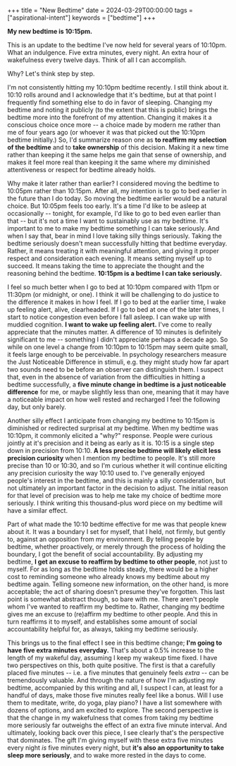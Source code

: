 +++
title = "New Bedtime"
date = 2024-03-29T00:00:00
tags = ["aspirational-intent"]
keywords = ["bedtime"]
+++

**My new bedtime is 10:15pm.**

<!--
<audio
    controls
    src="/audio/2024-03-29-new-bedtime.m4a">
</audio>
-->

This is an update to the bedtime I've now held for several years of 10:10pm.
What an indulgence. Five extra minutes, every night. An extra hour of wakefulness every twelve days. Think of all I can accomplish.

Why? Let's think step by step.

I'm not consistently hitting my 10:10pm bedtime recently. I still think about it. 10:10 rolls around and I acknowledge that it's bedtime, but at that point I frequently find something else to do in favor of sleeping. Changing my bedtime and noting it publicly (to the extent that this is public) brings the bedtime more into the forefront of my attention. Changing it makes it a conscious choice once more -- a choice made by modern me rather than me of four years ago (or whoever it was that picked out the 10:10pm bedtime initially.) So, I'd summarize reason one as **to reaffirm my selection of the bedtime** and to **take ownership** of this decision. Making it a new time rather than keeping it the same helps me gain that sense of ownership, and makes it feel more real than keeping it the same where my diminished attentiveness or respect for bedtime already holds.

Why make it later rather than earlier? I considered moving the bedtime to 10:05pm rather than 10:15pm. After all, my intention is to go to bed earlier in the future than I do today. So moving the bedtime earlier would be a natural choice. But 10:05pm feels too early. It's a time I'd like to be asleep at occasionally -- tonight, for example, I'd like to go to bed even earlier than that -- but it's not a time I want to sustainably use as my bedtime. It's important to me to make my bedtime something I can take seriously. And when I say that, bear in mind I love taking silly things seriously. Taking the bedtime seriously doesn't mean successfully hitting that bedtime everyday. Rather, it means treating it with meaningful attention, and giving it proper respect and consideration each evening. It means setting myself up to succeed. It means taking the time to appreciate the thought and the reasoning behind the bedtime. **10:15pm is a bedtime I can take seriously.**

I feel so much better when I go to bed at 10:10pm compared with 11pm or 11:30pm (or midnight, or one). I think it will be challenging to do justice to the difference it makes in how I feel. If I go to bed at the earlier time, I wake up feeling alert, alive, clearheaded. If I go to bed at one of the later times, I start to notice congestion even before I fall asleep. I can wake up with muddied cognition. **I want to wake up feeling alert.** I've come to really appreciate that the minutes matter. A difference of 10 minutes is definitely significant to me -- something I didn't appreciate perhaps a decade ago. So while on one level a change from 10:10pm to 10:15pm may seem quite small, it feels large enough to be perceivable. In psychology researchers measure the Just Noticeable Difference in stimuli, e.g. they might study how far apart two sounds need to be before an observer can distinguish them. I suspect that, even in the absence of variation from the difficulties in hitting a bedtime successfully, a **five minute change in bedtime is a just noticeable difference** for me, or maybe slightly less than one, meaning that it may have a noticeable impact on how well rested and recharged I feel the following day, but only barely.

Another silly effect I anticipate from changing my bedtime to 10:15pm is diminished or redirected surprisal at my bedtime. When my bedtime was 10:10pm, it commonly elicited a "why?" response. People were curious jointly at it's precision and it being as early as it is. 10:15 is a single step down in precision from 10:10. **A less precise bedtime will likely elicit less precision curiosity** when I mention my bedtime to people. It's still more precise than 10 or 10:30, and so I'm curious whether it will continue eliciting any precision curiosity the way 10:10 used to. I've generally enjoyed people's interest in the bedtime, and this is mainly a silly consideration, but not ultimately an important factor in the decision to adjust. The initial reason for that level of precision was to help me take my choice of bedtime more seriously. I think writing this thousand-plus word piece on my bedtime will have a similar effect.

Part of what made the 10:10 bedtime effective for me was that people knew about it. It was a boundary I set for myself, that I held, not firmly, but gently to, against an opposition from my environment. By telling people by bedtime, whether proactively, or merely through the process of holding the boundary, I got the benefit of social accountability. By adjusting my bedtime, **I get an excuse to reaffirm by bedtime to other people**, not just to myself. For as long as the bedtime holds steady, there would be a higher cost to reminding someone who already knows my bedtime about my bedtime again. Telling someone new information, on the other hand, is more acceptable; the act of sharing doesn't presume they've forgotten. This last point is somewhat abstract though, so bare with me. There aren't people whom I've wanted to reaffirm my bedtime to. Rather, changing my bedtime gives me an excuse to (re)affirm my bedtime to other people. And this in turn reaffirms it to myself, and establishes some amount of social accountability helpful for, as always, taking my bedtime seriously.

This brings us to the final effect I see in this bedtime change; **I'm going to have five extra minutes everyday.** That's about a 0.5% increase to the length of my wakeful day, assuming I keep my wakeup time fixed. I have two perspectives on this, both quite positive. The first is that a carefully placed five minutes -- i.e. a five minutes that genuinely feels _extra_ -- can be tremendously valuable. And through the nature of how I'm adjusting my bedtime, accompanied by this writing and all, I suspect I can, at least for a handful of days, make those five minutes really feel like a bonus. Will I use them to meditate, write, do yoga, play piano? I have a list somewhere with dozens of options, and am excited to explore. The second perspective is that the change in my wakefulness that comes from taking my bedtime more seriously far outweighs the effect of an extra five minute interval. And ultimately, looking back over this piece, I see clearly that's the perspective that dominates. The gift I'm giving myself with these extra five minutes every night _is_ five minutes every night, but **it's also an opportunity to take sleep more seriously**, and to wake more rested in the days to come.

